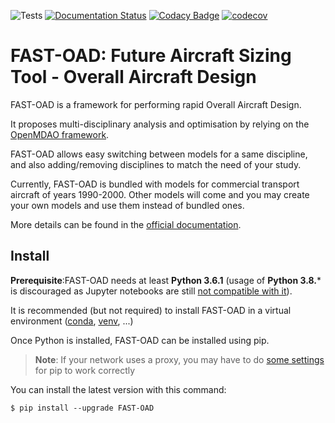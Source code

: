 ![Tests](https://github.com/fast-aircraft-design/FAST-OAD/workflows/Tests/badge.svg)
[![Documentation Status](https://readthedocs.org/projects/fast-oad/badge/?version=latest)](https://fast-oad.readthedocs.io/en/latest/?badge=latest)
[![Codacy Badge](https://app.codacy.com/project/badge/Grade/e0f42000b8af4ee999dbdcc80eeabfdc)](https://www.codacy.com/gh/fast-aircraft-design/FAST-OAD?utm_source=github.com&amp;utm_medium=referral&amp;utm_content=fast-aircraft-design/FAST-OAD&amp;utm_campaign=Badge_Grade)
[![codecov](https://codecov.io/gh/fast-aircraft-design/FAST-OAD/branch/master/graph/badge.svg)](https://codecov.io/gh/fast-aircraft-design/FAST-OAD)

FAST-OAD: Future Aircraft Sizing Tool - Overall Aircraft Design
===============================================================

FAST-OAD is a framework for performing rapid Overall Aircraft Design.

It proposes multi-disciplinary analysis and optimisation by relying on
the [OpenMDAO framework](https://openmdao.org/).

FAST-OAD allows easy switching between models for a same discipline, and
also adding/removing disciplines to match the need of your study.

Currently, FAST-OAD is bundled with models for commercial transport
aircraft of years 1990-2000. Other models will come and you may create
your own models and use them instead of bundled ones.

More details can be found in the [official
documentation](https://fast-oad.readthedocs.io/).

Install
-------

**Prerequisite**:FAST-OAD needs at least **Python 3.6.1** (usage of
**Python 3.8.**\* is discouraged as Jupyter notebooks are still [not
compatible with
it](https://github.com/jupyterlab/jupyterlab/issues/6487)).

It is recommended (but not required) to install FAST-OAD in a virtual
environment ([conda](https://docs.conda.io/en/latest/),
[venv](https://docs.python.org/3.7/library/venv.html), ...)

Once Python is installed, FAST-OAD can be installed using pip.

> **Note**: If your network uses a proxy, you may have to do [some
> settings](https://pip.pypa.io/en/stable/user_guide/#using-a-proxy-server)
> for pip to work correctly

You can install the latest version with this command:

``` {.bash}
$ pip install --upgrade FAST-OAD
```
